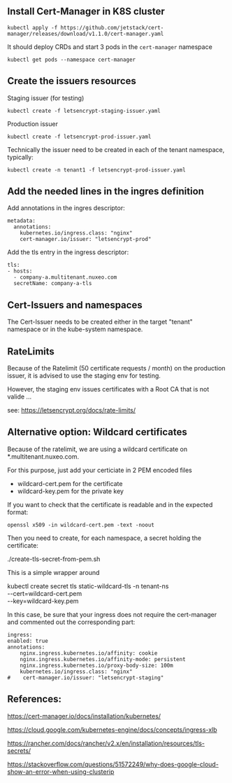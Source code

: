 ## Install Cert-Manager in K8S cluster

    kubectl apply -f https://github.com/jetstack/cert-manager/releases/download/v1.1.0/cert-manager.yaml

It should deploy CRDs and start 3 pods in the `cert-manager` namespace

    kubectl get pods --namespace cert-manager

## Create the issuers resources

Staging issuer (for testing)

    kubectl create -f letsencrypt-staging-issuer.yaml

Production issuer

    kubectl create -f letsencrypt-prod-issuer.yaml

Technically the issuer need to be created in each of the tenant namespace, typically:

    kubectl create -n tenant1 -f letsencrypt-prod-issuer.yaml

## Add the needed lines in the ingres definition

Add annotations in the ingres descriptor:

    metadata:
      annotations:
        kubernetes.io/ingress.class: "nginx"    
        cert-manager.io/issuer: "letsencrypt-prod"

Add the tls entry in the ingress descriptor:

    tls:
    - hosts:
      - company-a.multitenant.nuxeo.com
      secretName: company-a-tls

## Cert-Issuers and namespaces

The Cert-Issuer needs to be created either in the target "tenant" namespace or in the kube-system namespace.

## RateLimits

Because of the Ratelimit (50 certificate requests / month) on the production issuer, it is advised to use the staging env for testing.

However, the staging env issues certificates with a Root CA that is not valide ...

see: https://letsencrypt.org/docs/rate-limits/

## Alternative option: Wildcard certificates

Because of the ratelimit, we are using a wildcard certificate on *.multitenant.nuxeo.com.

For this purpose, just add your certiciate in 2 PEM encoded files 

 - wildcard-cert.pem for the certificate
 - wildcard-key.pem for the private key

If you want to check that the certificate is readable and in the expected format:

    openssl x509 -in wildcard-cert.pem -text -noout

Then you need to create, for each namespace, a secret holding the certificate:

   ./create-tls-secret-from-pem.sh

This is a simple wrapper around

   kubectl create secret tls static-wildcard-tls -n tenant-ns \
    --cert=wildcard-cert.pem \
    --key=wildcard-key.pem

In this case, be sure that your ingress does not require the cert-manager and commented out the corresponding part:

    ingress:
    enabled: true
    annotations:
        nginx.ingress.kubernetes.io/affinity: cookie
        nginx.ingress.kubernetes.io/affinity-mode: persistent
        nginx.ingress.kubernetes.io/proxy-body-size: 100m
        kubernetes.io/ingress.class: "nginx"    
    #    cert-manager.io/issuer: "letsencrypt-staging"


## References: 

https://cert-manager.io/docs/installation/kubernetes/

https://cloud.google.com/kubernetes-engine/docs/concepts/ingress-xlb

https://rancher.com/docs/rancher/v2.x/en/installation/resources/tls-secrets/

https://stackoverflow.com/questions/51572249/why-does-google-cloud-show-an-error-when-using-clusterip

